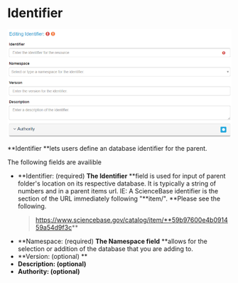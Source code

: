 # Identifier

![](/assets/Identifier_Window.png)

**Identifier **lets users define an database identifier for the parent.

The following fields are availible

* **Identifier: \(required\) **The Identifier** **field is used for input of parent folder's location on its respective database. It is typically a string of numbers and in a parent items url. IE: A ScienceBase identifier is the section of the URL immediately following "**item/". **Please see the following.
  > https://www.sciencebase.gov/catalog/item/**59b97600e4b091459a54d9f3c**
* **Namespace: \(required\) **The Namespace field** **allows for the selection or addition of the database that you are adding to.
* **Version: \(optional\) **
* **Description: \(optional\)**
* **Authority: \(optional\)**



